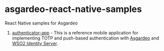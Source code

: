 # asgardeo-react-native-samples
React Native samples for Asgardeo

1. [authenticator-app](./authenticator-app/README.md) - This is a reference mobile application for implementing TOTP and push-based authentication with [Asgardeo](https://wso2.com/asgardeo/) and [WSO2 Identity Server](https://is.docs.wso2.com/en/7.1.0).

